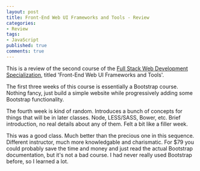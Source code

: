 ```yaml
---
layout: post
title: Front-End Web UI Frameworks and Tools - Review
categories: 
- Review
tags: 
- JavaScript
published: true
comments: true
---
```


This is a review of the second course of the <a href="https://www.coursera.org/specializations/full-stack" target="_blank">Full Stack Web Development Specialization</a>, titled 'Front-End Web UI Frameworks and Tools'.

The first three weeks of this course is essentially a Bootstrap course. Nothing fancy, just build a simple website while progressively adding some Bootstrap functionality.

The fourth week is kind of random. Introduces a bunch of concepts for things that will be in later classes. Node, LESS/SASS, Bower, etc. Brief introduction, no real details about any of them. Felt a bit like a filler week.

This was a good class. Much better than the precious one in this sequence. Different instructor, much more knowledgable and charismatic. For $79 you could probably save the time and money and just read the actual Bootstrap documentation, but it's not a bad course. I had never really used Bootstrap before, so I learned a lot.